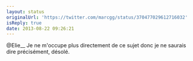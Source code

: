 ```yaml
---
layout: status
originalUrl: 'https://twitter.com/marcgg/status/370477029612716032'
isReply: true
date: 2013-08-22 09:26:21
---
```


@Elie__ Je ne m'occupe plus directement de ce sujet donc je ne saurais dire précisément, désolé.
